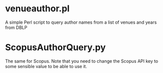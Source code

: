 # venueauthor.pl
A simple Perl script to query author names from a list of venues and years from DBLP

# ScopusAuthorQuery.py
The same for Scopus. Note that you need to change the Scopus API key to some sensible value to be able to use it.
